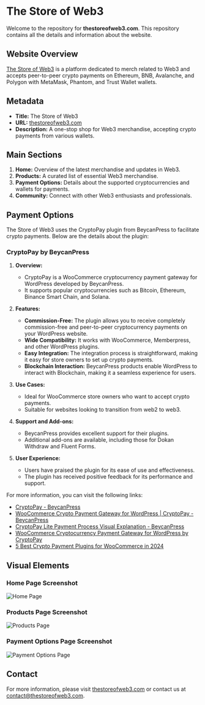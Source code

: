 # The Store of Web3

Welcome to the repository for **thestoreofweb3.com**. This repository contains all the details and information about the website.

## Website Overview

[The Store of Web3](https://thestoreofweb3.com/) is a platform dedicated to merch related to Web3 and accepts peer-to-peer crypto payments on Ethereum, BNB, Avalanche, and Polygon with MetaMask, Phantom, and Trust Wallet wallets.

## Metadata

- **Title:** The Store of Web3
- **URL:** [thestoreofweb3.com](https://thestoreofweb3.com/)
- **Description:** A one-stop shop for Web3 merchandise, accepting crypto payments from various wallets.

## Main Sections

1. **Home:** Overview of the latest merchandise and updates in Web3.
2. **Products:** A curated list of essential Web3 merchandise.
3. **Payment Options:** Details about the supported cryptocurrencies and wallets for payments.
4. **Community:** Connect with other Web3 enthusiasts and professionals.

## Payment Options

The Store of Web3 uses the CryptoPay plugin from BeycanPress to facilitate crypto payments. Below are the details about the plugin:

### CryptoPay by BeycanPress
1. **Overview:**
   - CryptoPay is a WooCommerce cryptocurrency payment gateway for WordPress developed by BeycanPress.
   - It supports popular cryptocurrencies such as Bitcoin, Ethereum, Binance Smart Chain, and Solana.

2. **Features:**
   - **Commission-Free:** The plugin allows you to receive completely commission-free and peer-to-peer cryptocurrency payments on your WordPress website.
   - **Wide Compatibility:** It works with WooCommerce, Memberpress, and other WordPress plugins.
   - **Easy Integration:** The integration process is straightforward, making it easy for store owners to set up crypto payments.
   - **Blockchain Interaction:** BeycanPress products enable WordPress to interact with Blockchain, making it a seamless experience for users.

3. **Use Cases:**
   - Ideal for WooCommerce store owners who want to accept crypto payments.
   - Suitable for websites looking to transition from web2 to web3.

4. **Support and Add-ons:**
   - BeycanPress provides excellent support for their plugins.
   - Additional add-ons are available, including those for Dokan Withdraw and Fluent Forms.

5. **User Experience:**
   - Users have praised the plugin for its ease of use and effectiveness.
   - The plugin has received positive feedback for its performance and support.

For more information, you can visit the following links:
- [CryptoPay - BeycanPress](https://beycanpress.com/cryptopay/)
- [WooCommerce Crypto Payment Gateway for WordPress | CryptoPay - BeycanPress](https://beycanpress.com/cryptopay/)
- [CryptoPay Lite Payment Process Visual Explanation - BeycanPress](https://beycanpress.com/cryptopay-lite-payment-process-visual-explanation/)
- [WooCommerce Cryptocurrency Payment Gateway for WordPress by CryptoPay](https://wordpress.org/plugins/cryptopay-wc-lite/)
- [5 Best Crypto Payment Plugins for WooCommerce in 2024](https://wpglob.com/5-best-crypto-payment-plugins-for-woocommerce/)

## Visual Elements

### Home Page Screenshot
![Home Page](path/to/homepage-screenshot.png)

### Products Page Screenshot
![Products Page](path/to/products-screenshot.png)

### Payment Options Page Screenshot
![Payment Options Page](path/to/payment-options-screenshot.png)

## Contact

For more information, please visit [thestoreofweb3.com](https://thestoreofweb3.com/) or contact us at contact@thestoreofweb3.com.
